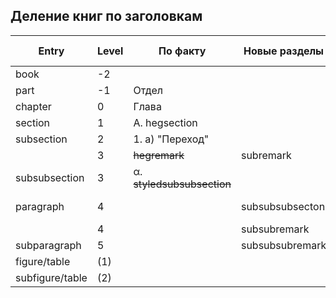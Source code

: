 ## Деление книг по заголовкам

| Entry    | Level | По факту        |Новые разделы| Должно быть |  I | II | III|
|----------|-------|-----------------|-------------|-------------|----|----|----|
| book     |  -2   |                 |             | Том         |    |    |    |
|  part    |  -1   | Отдел           |             | Книга       | ❌ | ❌ | ❌ |
|  chapter |   0   | Глава           |             | Отдел       | ❌ | ❌ | ❌ |
| section  |   1   | А. hegsection   |             | Глава       | ❌ | ❌ | ❌ |
|subsection|   2   | 1. a) "Переход" |             | А.          | ✅ | ❌ | ❌ |
|          |   3   | ~~hegremark~~       |subremark    | Прим.       | ✅ | ✅ | ✅ |
|subsubsection|3| α. ~~styledsubsubsection~~ |     | a) 1.       | ✅ | ✅ | ✅ |
|paragraph |   4   |           |subsubsubsecton | α) 1. "Переход"| ✅ |    | ✅ |
|          |   4   |                 | subsubremark| Прим.       | ✅ | ✅ |    |
|subparagraph| 5   |                |subsubsubremark| Прим.      | ✅ |    |    |
|figure/table|(1)  |
|subfigure/table|(2)|
